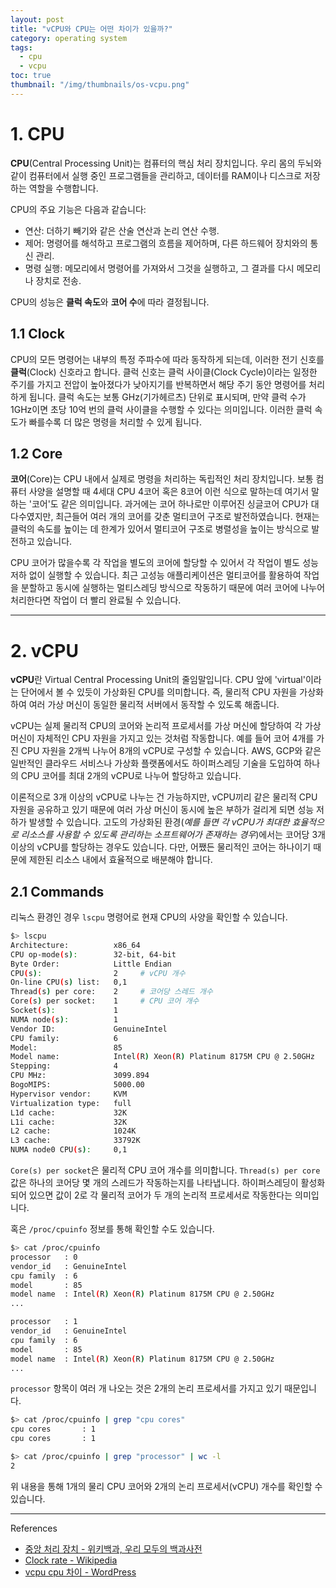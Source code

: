 ```yaml
---
layout: post
title: "vCPU와 CPU는 어떤 차이가 있을까?"
category: operating system
tags:
  - cpu
  - vcpu
toc: true
thumbnail: "/img/thumbnails/os-vcpu.png"
---
```


# 1. CPU

**CPU**(Central Processing Unit)는 컴퓨터의 핵심 처리 장치입니다.
우리 몸의 두뇌와 같이 컴퓨터에서 실행 중인 프로그램들을 관리하고, 데이터를 RAM이나 디스크로 저장하는 역할을 수행합니다.

CPU의 주요 기능은 다음과 같습니다:

- 연산: 더하기 빼기와 같은 산술 연산과 논리 연산 수행.
- 제어: 명령어를 해석하고 프로그램의 흐름을 제어하며, 다른 하드웨어 장치와의 통신 관리.
- 명령 실행: 메모리에서 명령어를 가져와서 그것을 실행하고, 그 결과를 다시 메모리나 장치로 전송.

CPU의 성능은 **클럭 속도**와 **코어 수**에 따라 결정됩니다.

## 1.1 Clock

CPU의 모든 명령어는 내부의 특정 주파수에 따라 동작하게 되는데, 이러한 전기 신호를 **클럭**(Clock) 신호라고 합니다.
클럭 신호는 클럭 사이클(Clock Cycle)이라는 일정한 주기를 가지고 전압이 높아졌다가 낮아지기를 반복하면서 해당 주기 동안 명령어를 처리하게 됩니다.
클럭 속도는 보통 GHz(기가헤르츠) 단위로 표시되며, 만약 클럭 수가 1GHz이면 초당 10억 번의 클럭 사이클을 수행할 수 있다는 의미입니다.
이러한 클럭 속도가 빠를수록 더 많은 명령을 처리할 수 있게 됩니다.

## 1.2 Core

**코어**(Core)는 CPU 내에서 실제로 명령을 처리하는 독립적인 처리 장치입니다.
보통 컴퓨터 사양을 설명할 때 4세대 CPU 4코어 혹은 8코어 이런 식으로 말하는데 여기서 말하는 '코어'도 같은 의미입니다.
과거에는 코어 하나로만 이루어진 싱글코어 CPU가 대다수였지만, 최근들어 여러 개의 코어를 갖춘 멀티코어 구조로 발전하였습니다.
현재는 클럭의 속도를 높이는 데 한계가 있어서 멀티코어 구조로 병렬성을 높이는 방식으로 발전하고 있습니다.

CPU 코어가 많을수록 각 작업을 별도의 코어에 할당할 수 있어서 각 작업이 별도 성능 저하 없이 실행할 수 있습니다.
최근 고성능 애플리케이션은 멀티코어를 활용하여 작업을 분할하고 동시에 실행하는 멀티스레딩 방식으로 작동하기 때문에 여러 코어에 나누어 처리한다면 작업이 더 빨리 완료될 수 있습니다.

---

# 2. vCPU

**vCPU**란 Virtual Central Processing Unit의 줄임말입니다.
CPU 앞에 'virtual'이라는 단어에서 볼 수 있듯이 가상화된 CPU를 의미합니다.
즉, 물리적 CPU 자원을 가상화하여 여러 가상 머신이 동일한 물리적 서버에서 동작할 수 있도록 해줍니다.

vCPU는 실제 물리적 CPU의 코어와 논리적 프로세서를 가상 머신에 할당하여 각 가상 머신이 자체적인 CPU 자원을 가지고 있는 것처럼 작동합니다.
예를 들어 코어 4개를 가진 CPU 자원을 2개씩 나누어 8개의 vCPU로 구성할 수 있습니다.
AWS, GCP와 같은 일반적인 클라우드 서비스나 가상화 플랫폼에서도 하이퍼스레딩 기술을 도입하여 하나의 CPU 코어를 최대 2개의 vCPU로 나누어 할당하고 있습니다.

이론적으로 3개 이상의 vCPU로 나누는 건 가능하지만, vCPU끼리 같은 물리적 CPU 자원을 공유하고 있기 때문에 여러 가상 머신이 동시에 높은 부하가 걸리게 되면 성능 저하가 발생할 수 있습니다.
고도의 가상화된 환경(_예를 들면 각 vCPU가 최대한 효율적으로 리소스를 사용할 수 있도록 관리하는 소프트웨어가 존재하는 경우_)에서는 코어당 3개 이상의 vCPU를 할당하는 경우도 있습니다.
다만, 어쨌든 물리적인 코어는 하나이기 때문에 제한된 리소스 내에서 효율적으로 배분해야 합니다.

## 2.1 Commands

리눅스 환경인 경우 `lscpu` 명령어로 현재 CPU의 사양을 확인할 수 있습니다.

```bash
$> lscpu
Architecture:          x86_64
CPU op-mode(s):        32-bit, 64-bit
Byte Order:            Little Endian
CPU(s):                2     # vCPU 개수
On-line CPU(s) list:   0,1
Thread(s) per core:    2     # 코어당 스레드 개수
Core(s) per socket:    1     # CPU 코어 개수
Socket(s):             1
NUMA node(s):          1
Vendor ID:             GenuineIntel
CPU family:            6
Model:                 85
Model name:            Intel(R) Xeon(R) Platinum 8175M CPU @ 2.50GHz
Stepping:              4
CPU MHz:               3099.894
BogoMIPS:              5000.00
Hypervisor vendor:     KVM
Virtualization type:   full
L1d cache:             32K
L1i cache:             32K
L2 cache:              1024K
L3 cache:              33792K
NUMA node0 CPU(s):     0,1
```

`Core(s) per socket`은 물리적 CPU 코어 개수를 의미합니다.
`Thread(s) per core` 값은 하나의 코어당 몇 개의 스레드가 작동하는지를 나타냅니다.
하이퍼스레딩이 활성화되어 있으면 값이 2로 각 물리적 코어가 두 개의 논리적 프로세서로 작동한다는 의미입니다.

혹은 `/proc/cpuinfo` 정보를 통해 확인할 수도 있습니다.

```bash
$> cat /proc/cpuinfo
processor	: 0
vendor_id	: GenuineIntel
cpu family	: 6
model		: 85
model name	: Intel(R) Xeon(R) Platinum 8175M CPU @ 2.50GHz
...

processor	: 1
vendor_id	: GenuineIntel
cpu family	: 6
model		: 85
model name	: Intel(R) Xeon(R) Platinum 8175M CPU @ 2.50GHz
...
```

`processor` 항목이 여러 개 나오는 것은 2개의 논리 프로세서를 가지고 있기 때문입니다.

```bash
$> cat /proc/cpuinfo | grep "cpu cores"
cpu cores       : 1
cpu cores       : 1

$> cat /proc/cpuinfo | grep "processor" | wc -l
2
```

위 내용을 통해 1개의 물리 CPU 코어와 2개의 논리 프로세서(vCPU) 개수를 확인할 수 있습니다.

---

References

- [중앙 처리 장치 - 위키백과, 우리 모두의 백과사전](https://ko.wikipedia.org/wiki/%EC%A4%91%EC%95%99_%EC%B2%98%EB%A6%AC_%EC%9E%A5%EC%B9%98)
- [Clock rate - Wikipedia](https://en.wikipedia.org/wiki/Clock_rate)
- [vcpu cpu 차이 - WordPress](https://xn--hy1b53d22msjebow.com/vcpu-cpu-%EC%B0%A8%EC%9D%B4/)
